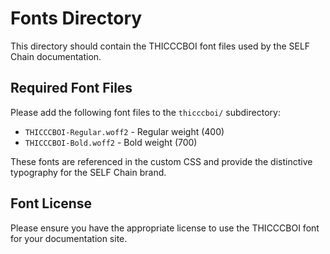 # Fonts Directory

This directory should contain the THICCCBOI font files used by the SELF Chain documentation.

## Required Font Files

Please add the following font files to the `thicccboi/` subdirectory:

- `THICCCBOI-Regular.woff2` - Regular weight (400)
- `THICCCBOI-Bold.woff2` - Bold weight (700)

These fonts are referenced in the custom CSS and provide the distinctive typography for the SELF Chain brand.

## Font License

Please ensure you have the appropriate license to use the THICCCBOI font for your documentation site.